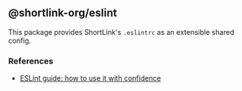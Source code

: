 ## @shortlink-org/eslint

This package provides ShortLink's `.eslintrc` as an extensible shared config.

### References

- [ESLint guide: how to use it with confidence](https://z1.digital/blog/eslint-guide-how-to-use-it-with-confidence)
